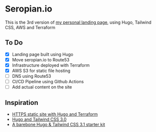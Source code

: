 # Seropian.io
This is the 3rd version of [my personal landing page](https://seropian.io), using Hugo, Tailwind CSS, AWS and Terraform

## To Do
- [x] Landing page built using Hugo
- [x] Move seropian.io to Route53
- [x] Infrastructure deployed with Terraform
- [x] AWS S3 for static file hosting
- [ ] DNS using Route53
- [ ] CI/CD Pipeline using Github Actions
- [ ] Add actual content on the site

## Inspiration
- [HTTPS static site with Hugo and Terraform](https://nicholasarmstrong.com/2020/05/https-static-site-hugo-terraform/)
- [Hugo and Tailwind CSS 3.0](https://www.hugotutorial.com/posts/2022-01-03-hugo-and-tailwindcss-3.0/)
- [A barebone Hugo & Tailwind CSS 3.1 starter kit](https://github.com/4044ever/Hugo-Tailwind-3.1)
